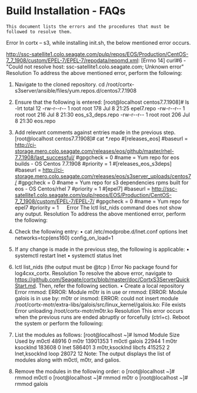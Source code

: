 #  Build Installation - FAQs

    This document lists the errors and the procedures that must be followed to resolve them.
Error
In cortx – s3, while installing init.sh, the below mentioned error occurs.
	 
http://ssc-satellite1.colo.seagate.com/pulp/repos/EOS/Production/CentOS-7_7_1908/custom/EPEL-7/EPEL-7/repodata/repomd.xml: [Errno 14] curl#6 - "Could not resolve host: ssc-satellite1.colo.seagate.com; Unknown error"
Resolution
To address the above mentioned error, perform the following:
1.	Navigate to the cloned repository. 
cd /root/cortx- s3server/ansible/files/yum.repos.d/centos7.7.1908
2.	Ensure that the following is entered:
[root@localhost centos7.7.1908]# ls -lrt total 12
-rw-r--r-- 1 root root 178 Jul  8 21:25 epel7.repo
-rw-r--r-- 1 root root 216 Jul  8 21:30 eos_s3_deps.repo
-rw-r--r-- 1 root root 206 Jul  8 21:30 eos.repo
3.	Add relevant comments against entries made in the previous step.
[root@localhost centos7.7.1908]# cat *.repo
#[releases_eos]
#baseurl = http://ci-storage.mero.colo.seagate.com/releases/eos/github/master/rhel-7.7.1908/last_successful/
#gpgcheck = 0
#name = Yum repo for eos builds - OS Centos 7.7.1908
#priority = 1
#[releases_eos_s3deps]
#baseurl = http://ci-storage.mero.colo.seagate.com/releases/eos/s3server_uploads/centos7/
#gpgcheck = 0
#name = Yum repo for s3 dependencies rpms built for eos - OS Centos/rhel 7
#priority = 1
#[epel7]
#baseurl = http://ssc-satellite1.colo.seagate.com/pulp/repos/EOS/Production/CentOS-7_7_1908/custom/EPEL-7/EPEL-7/
#gpgcheck = 0
#name = Yum repo for epel7
#priority = 1
 
Error
The lctl list_nids command does not show any output.
Resolution
To address the above mentioned error, perform the following:
1.	Check the following entry:
•	cat /etc/modprobe.d/lnet.conf
            options lnet networks=tcp(ens160) config_on_load=1
2.	If any change is made in the previous step, the following is applicable:
•	systemctl restart lnet
•	systemctl status lnet
3.	lctl list_nids (the output must be <ip address of VM>@tcp )
Error
No package found for log4cxx_cortx.
Resolution
To resolve the above error, navigate to https://github.com/Seagate/cortx/blob/master/doc/CortxS3ServerQuickStart.md. Then, refer the following section.
•	Create a local repository
Error
rmmod: ERROR: Module m0tr is in use or rmmod: ERROR: Module galois is in use by: m0tr or
insmod: ERROR: could not insert module /root/cortx-motr/extra-libs/galois/src/linux_kernel/galois.ko: File exists Error unloading /root/cortx-motr/m0tr.ko
Resolution
This error occurs when the previous runs are ended abruptly or forcefully (ctrl+c). Reboot the system or perform the following:    
          
1.	List the modules as follows:
[root@localhost ~]# lsmod
                       Module                  Size  Used by
         m0ctl                  48916  0
         m0tr                13901353  1 m0ctl
         galois                 22944  1 m0tr
         ksocklnd              183608  0
         lnet                  586401  3 m0tr,ksocklnd
         libcfs                415252  2 lnet,ksocklnd
         loop                   28072  12
Note: The output displays the list of modules along with m0ctl, m0tr, and galios.
2.	Remove the modules in the following order:
o	[root@localhost ~]# rmmod m0ctl
o	[root@localhost ~]# rmmod m0tr
o	[root@localhost ~]# rmmod galois
